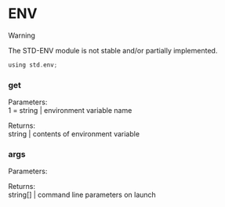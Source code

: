 # ENV

> [!WARNING]
> The STD-ENV module is not stable and/or partially implemented.

```c
using std.env;
```

### get

Parameters:  
1 = string | environment variable name

Returns:  
string | contents of environment variable

### args

Parameters:

Returns:  
string[] | command line parameters on launch
